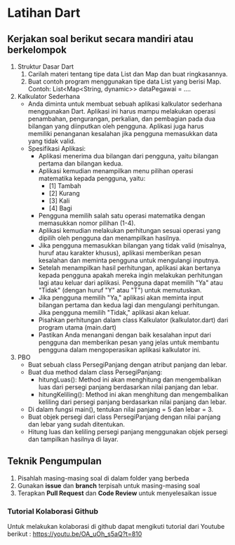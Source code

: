 # Latihan Dart 
## Kerjakan soal berikut secara mandiri atau berkelompok
1. Struktur Dasar Dart
    1. Carilah materi tentang tipe data List dan Map dan buat ringkasannya. 
    2. Buat contoh program menggunakan tipe data List yang berisi Map.
    Contoh: List<Map<String, dynamic>> dataPegawai = ....
2. Kalkulator Sederhana
    * Anda diminta untuk membuat sebuah aplikasi kalkulator sederhana menggunakan Dart. Aplikasi ini harus mampu melakukan operasi penambahan, pengurangan, perkalian, dan pembagian pada dua bilangan yang diinputkan oleh pengguna. Aplikasi juga harus memiliki penanganan kesalahan jika pengguna memasukkan data yang tidak valid.
    * Spesifikasi Aplikasi:
      * Aplikasi menerima dua bilangan dari pengguna, yaitu bilangan pertama dan bilangan kedua.
      * Aplikasi kemudian menampilkan menu pilihan operasi matematika kepada pengguna, yaitu:
        * [1] Tambah
        * [2] Kurang
        * [3] Kali
        * [4] Bagi
      * Pengguna memilih salah satu operasi matematika dengan memasukkan nomor pilihan (1-4).
      * Aplikasi kemudian melakukan perhitungan sesuai operasi yang dipilih oleh pengguna dan menampilkan hasilnya.
      * Jika pengguna memasukkan bilangan yang tidak valid (misalnya, huruf atau karakter khusus), aplikasi memberikan pesan kesalahan dan meminta pengguna untuk mengulangi inputnya.
      * Setelah menampilkan hasil perhitungan, aplikasi akan bertanya kepada pengguna apakah mereka ingin melakukan perhitungan lagi atau keluar dari aplikasi. Pengguna dapat memilih "Ya" atau "Tidak" (dengan huruf "Y" atau "T") untuk memutuskan.
      * Jika pengguna memilih "Ya," aplikasi akan meminta input bilangan pertama dan kedua lagi dan mengulangi perhitungan. Jika pengguna memilih "Tidak," aplikasi akan keluar.
      * Pisahkan perhitungan dalam class Kalkulator (kalkulator.dart) dari program utama (main.dart)
      * Pastikan Anda menangani dengan baik kesalahan input dari pengguna dan memberikan pesan yang jelas untuk membantu pengguna dalam mengoperasikan aplikasi kalkulator ini.
3. PBO
      * Buat sebuah class PersegiPanjang dengan atribut panjang dan lebar.
      * Buat dua method dalam class PersegiPanjang:
          * hitungLuas(): Method ini akan menghitung dan mengembalikan luas dari persegi panjang berdasarkan nilai panjang dan lebar.
          * hitungKeliling(): Method ini akan menghitung dan mengembalikan keliling dari persegi panjang berdasarkan nilai panjang dan lebar.
      * Di dalam fungsi main(), tentukan nilai panjang = 5 dan lebar = 3.
      * Buat objek persegi dari class PersegiPanjang dengan nilai panjang dan lebar yang sudah ditentukan.
      * Hitung luas dan keliling persegi panjang menggunakan objek persegi dan tampilkan hasilnya di layar.
  
## Teknik Pengumpulan
1. Pisahlah masing-masing soal di dalam folder yang berbeda
2. Gunakan **issue** dan **branch** terpisah untuk masing-masing soal
3. Terapkan **Pull Request** dan **Code Review** untuk menyelesaikan issue

### Tutorial Kolaborasi Github
Untuk melakukan kolaborasi di github dapat mengikuti tutorial dari Youtube berikut : https://youtu.be/OA_uOh_s5aQ?t=810 


      






